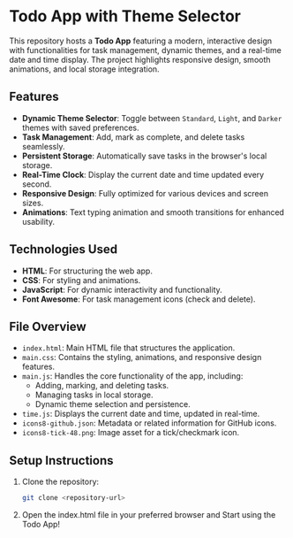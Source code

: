 # Todo App with Theme Selector

This repository hosts a **Todo App** featuring a modern, interactive design with functionalities for task management, dynamic themes, and a real-time date and time display. The project highlights responsive design, smooth animations, and local storage integration.

## Features

- **Dynamic Theme Selector**: Toggle between `Standard`, `Light`, and `Darker` themes with saved preferences.
- **Task Management**: Add, mark as complete, and delete tasks seamlessly.
- **Persistent Storage**: Automatically save tasks in the browser's local storage.
- **Real-Time Clock**: Display the current date and time updated every second.
- **Responsive Design**: Fully optimized for various devices and screen sizes.
- **Animations**: Text typing animation and smooth transitions for enhanced usability.

## Technologies Used

- **HTML**: For structuring the web app.
- **CSS**: For styling and animations.
- **JavaScript**: For dynamic interactivity and functionality.
- **Font Awesome**: For task management icons (check and delete).

## File Overview

- `index.html`: Main HTML file that structures the application.
- `main.css`: Contains the styling, animations, and responsive design features.
- `main.js`: Handles the core functionality of the app, including:
  - Adding, marking, and deleting tasks.
  - Managing tasks in local storage.
  - Dynamic theme selection and persistence.
- `time.js`: Displays the current date and time, updated in real-time.
- `icons8-github.json`: Metadata or related information for GitHub icons.
- `icons8-tick-48.png`: Image asset for a tick/checkmark icon.

## Setup Instructions

1. Clone the repository:
   ```bash
   git clone <repository-url>
2. Open the index.html file in your preferred browser and Start using the Todo App!

